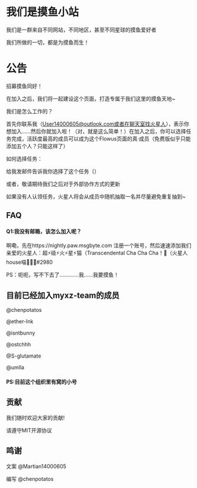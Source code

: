 
# 我们是摸鱼小站

我们是一群来自不同网站，不同地区，甚至不同星球的摸鱼爱好者

我们所做的一切，都是为摸鱼而生！



# 公告
招募摸鱼同好！

在加入之后，我们将一起建设这个页面，打造专属于我们这里的摸鱼天地~

我们是怎么工作的？

首先你联系我（User14000605@outlook.com或者在聊天室找火星人），表示你想加入……然后你就加入啦！（对，就是这么简单！）在加入之后，你可以选择任务完成，活跃度最高的成员可以成为这个Flowus页面的真·成员（免费版似乎只能添加五个人？只能这样了）

如何选择任务：

给我发邮件告诉我你选择了这个任务（）

或者，敬请期待我们之后对于外部协作方式的更新

如果没有人认领任务，火星人将会从成员中随机抽取一名并尽量避免重复抽到~




## FAQ

#### Q1:我没有邮箱，该怎么加入呢？

啊嘞，先在https://nightly.paw.msgbyte.com 注册一个账号，然后速速添加我们亲爱的火星人：超⚡级⚡火⚡星⚡猫（Transcendental Cha Cha Cha！🌌（火星人house喵🤣🤣🤣#2980

PS：呃呃，写不下去了.............我......我要摸鱼！    


## 目前已经加入myxz-team的成员
@chenpotatos

@ether-lnk

@isntbunny

@ostchhh

@S-glutamate

@umlla

#### PS:目前这个组织里有窝的小号




## 贡献

我们随时欢迎大家的贡献!

请遵守MIT开源协议

## 鸣谢
文案 @Martian14000605

编写 @chenpotatos

